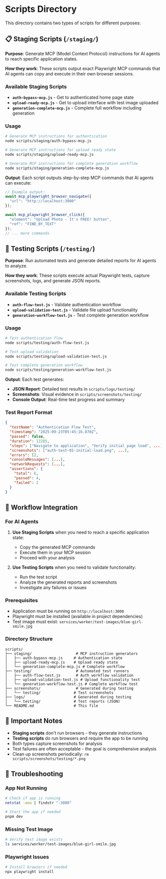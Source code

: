# Scripts Directory

This directory contains two types of scripts for different purposes:

## 📋 Staging Scripts (`/staging/`)

**Purpose**: Generate MCP (Model Context Protocol) instructions for AI agents to reach specific application states.

**How they work**: These scripts output exact Playwright MCP commands that AI agents can copy and execute in their own browser sessions.

### Available Staging Scripts

- **`auth-bypass-mcp.js`** - Get to authenticated home page state
- **`upload-ready-mcp.js`** - Get to upload interface with test image uploaded  
- **`generation-complete-mcp.js`** - Complete full workflow including generation

### Usage

```bash
# Generate MCP instructions for authentication
node scripts/staging/auth-bypass-mcp.js

# Generate MCP instructions for upload ready state  
node scripts/staging/upload-ready-mcp.js

# Generate MCP instructions for complete generation workflow
node scripts/staging/generation-complete-mcp.js
```

**Output**: Each script outputs step-by-step MCP commands that AI agents can execute:

```javascript
// Example output:
await mcp_playwright_browser_navigate({
  "url": "http://localhost:3000"
});

await mcp_playwright_browser_click({
  "element": "Upload Photo - It's FREE! button",
  "ref": "FIND_BY_TEXT"
});
// ... more commands
```

## 🧪 Testing Scripts (`/testing/`)

**Purpose**: Run automated tests and generate detailed reports for AI agents to analyze.

**How they work**: These scripts execute actual Playwright tests, capture screenshots, logs, and generate JSON reports.

### Available Testing Scripts

- **`auth-flow-test.js`** - Validate authentication workflow
- **`upload-validation-test.js`** - Validate file upload functionality
- **`generation-workflow-test.js`** - Test complete generation workflow

### Usage

```bash
# Test authentication flow
node scripts/testing/auth-flow-test.js

# Test upload validation
node scripts/testing/upload-validation-test.js

# Test complete generation workflow  
node scripts/testing/generation-workflow-test.js
```

**Output**: Each test generates:
- **JSON Report**: Detailed test results in `scripts/logs/testing/`
- **Screenshots**: Visual evidence in `scripts/screenshots/testing/`
- **Console Output**: Real-time test progress and summary

### Test Report Format

```json
{
  "testName": "Authentication Flow Test",
  "timestamp": "2025-09-23T05:45:16.870Z", 
  "passed": false,
  "duration": 12285,
  "steps": ["Navigate to application", "Verify initial page load", ...],
  "screenshots": ["auth-test-01-initial-load.png", ...],
  "errors": [],
  "consoleMessages": [...],
  "networkRequests": [...],
  "assertions": {
    "total": 6,
    "passed": 4, 
    "failed": 2
  }
}
```

## 🔄 Workflow Integration

### For AI Agents

1. **Use Staging Scripts** when you need to reach a specific application state:
   - Copy the generated MCP commands
   - Execute them in your MCP session
   - Proceed with your analysis

2. **Use Testing Scripts** when you need to validate functionality:
   - Run the test script
   - Analyze the generated reports and screenshots
   - Investigate any failures or issues

### Prerequisites

- Application must be running on `http://localhost:3000`
- Playwright must be installed (available in project dependencies)
- Test image must exist: `services/worker/test-images/blue-girl-smile.jpg`

### Directory Structure

```
scripts/
├── staging/                    # MCP instruction generators
│   ├── auth-bypass-mcp.js     # Authentication state
│   ├── upload-ready-mcp.js    # Upload ready state  
│   └── generation-complete-mcp.js # Complete workflow
├── testing/                    # Automated test runners
│   ├── auth-flow-test.js       # Auth workflow validation
│   ├── upload-validation-test.js # Upload functionality test
│   └── generation-workflow-test.js # Complete workflow test
├── screenshots/                # Generated during testing
│   └── testing/               # Test screenshots
├── logs/                      # Generated during testing  
│   └── testing/               # Test reports (JSON)
└── README.md                  # This file
```

## 🚨 Important Notes

- **Staging scripts** don't run browsers - they generate instructions
- **Testing scripts** do run browsers and require the app to be running
- Both types capture screenshots for analysis
- Test failures are often acceptable - the goal is comprehensive analysis
- Clean up screenshots periodically: `rm scripts/screenshots/testing/*.png`

## 🔧 Troubleshooting

### App Not Running
```bash
# Check if app is running
netstat -ano | findstr ":3000"

# Start the app if needed
pnpm dev
```

### Missing Test Image
```bash
# Verify test image exists
ls services/worker/test-images/blue-girl-smile.jpg
```

### Playwright Issues
```bash
# Install browsers if needed
npx playwright install
```